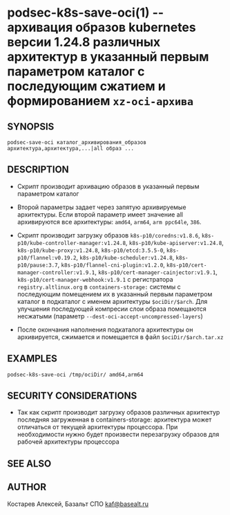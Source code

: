 podsec-k8s-save-oci(1) -- архивация образов kubernetes версии 1.24.8 различных архитектур в указанный первым параметром каталог c последующим сжатием и формированием `xz-oci-архива`
================================

## SYNOPSIS

`podsec-save-oci каталог_архивирования_образов архитектура,архитектура,...|all образ ...`

## DESCRIPTION

- Скрипт производит архивацию образов в указанный первым параметром каталог

- Второй параметры задает через запятую архивируемые архитектуры. Если второй параметр имеет значение all архивируются все архитектуры: `amd64`, `arm64`, `arm ppc64le`, `386`.

- Скрипт производит загрузку образов
`k8s-p10/coredns:v1.8.6`, `k8s-p10/kube-controller-manager:v1.24.8`, `k8s-p10/kube-apiserver:v1.24.8`, `k8s-p10/kube-proxy:v1.24.8`, `k8s-p10/etcd:3.5.5-0`, `k8s-p10/flannel:v0.19.2`, `k8s-p10/kube-scheduler:v1.24.8`, `k8s-p10/pause:3.7`, `k8s-p10/flannel-cni-plugin:v1.2.0`, `k8s-p10/cert-manager-controller:v1.9.1`, `k8s-p10/cert-manager-cainjector:v1.9.1`, `k8s-p10/cert-manager-webhook:v1.9.1`
с регистратора `registry.altlinux.org` в `containers-storage:` системы с последующим помещением их в указанный первым параметром каталог в подкаталог с именем архитектуры `$ociDir/$arch`. Для улучшения последующей компресии слои образа помещаются несжатыми (параметр `--dest-oci-accept-uncompressed-layers`)

- После окончания наполнения подкаталога архитектуры он архивируется, сжимается и помещается в файл `$ociDir/$arch.tar.xz`

## EXAMPLES

`podsec-k8s-save-oci /tmp/ociDir/ amd64,arm64`

## SECURITY CONSIDERATIONS

- Так как скрипт производит загрузку образов различных архитектур последняя загруженная в containers-storage: архитектура может отличаться от текущей архитектуры процессора. При необходимости нужно будет произвести перезагрузку образов для рабочей архитектуры процессора

## SEE ALSO

## AUTHOR

Костарев Алексей, Базальт СПО
kaf@basealt.ru
